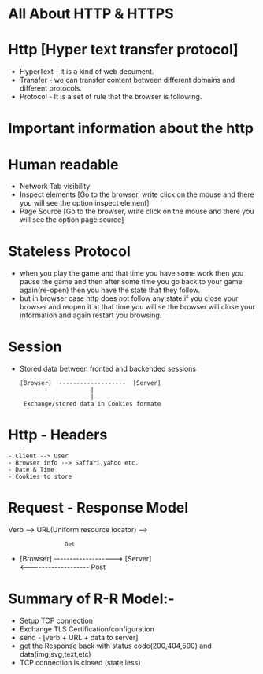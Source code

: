 # All About HTTP & HTTPS

# Http [Hyper text transfer protocol]

- HyperText - it is a kind of web decument.
- Transfer - we can transfer content between different domains and different protocols.
- Protocol - It is a set of rule that the browser is following.

# Important information about the http

# Human readable

- Network Tab visibility
- Inspect elements [Go to the browser, write click on the mouse and there you will see the option inspect element]
- Page Source [Go to the browser, write click on the mouse and there you will see the option page source]

# Stateless Protocol

- when you play the game and that time you have some work then you pause the game and then after some time you go back to your game again(re-open) then you have the state that they follow.
- but in browser case http does not follow any state.if you close your browser and reopen it at that time you will se the browser will close your information and again restart you browsing.

# Session

- Stored data between fronted and backended sessions

      [Browser]  -------------------  [Server]
                          |
                          |
       Exchange/stored data in Cookies formate

# Http - Headers

    - Client --> User
    - Browser info --> Saffari,yahoo etc.
    - Date & Time
    - Cookies to store

# Request - Response Model

<!-- [Get,Post,Delete] ---> Verb -->
<!-- http://www.google.com ---> URL(Uniform resource locator) -->
                    Get
- [Browser] -------------------> [Server]   
            <-------------------
                       Post
<!-- [This is TCP connection for now(but connection is multiple types(it can be TCP,UDP,FTP,etc.))] -->
# Summary of R-R Model:-

- Setup TCP connection
- Exchange TLS Certification/configuration
- send - [verb + URL + data to server]
- get the Response back with status code(200,404,500) and data(img,svg,text,etc)
- TCP connection is closed (state less)

<!-- Question -->
<!-- How may port in internet. -->
